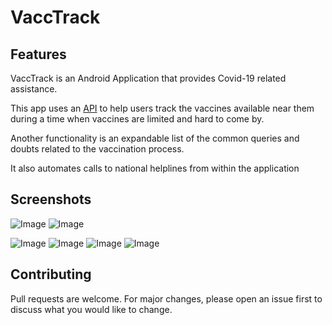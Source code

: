 # VaccTrack

## Features

VaccTrack is an Android Application that provides Covid-19 related assistance.


This app uses an [API]('https://cdn-api.co-vin.in/api/v2/') to help users track the vaccines available near them during a time when vaccines are limited and hard to come by.

Another functionality is an expandable list of the common queries and doubts related to the vaccination process. 

It also automates calls to national helplines from within the application

## Screenshots

![Image](https://github.com/reneda/images/blob/master/VaccTrack%20Images/Capture%202.JPG)
![Image](https://github.com/reneda/images/blob/master/VaccTrack%20Images/Capture%203.JPG)

![Image](https://github.com/reneda/images/blob/master/VaccTrack%20Images/Capture%204.JPG)
![Image](https://github.com/reneda/images/blob/master/VaccTrack%20Images/Capture%205.JPG)
![Image](https://github.com/reneda/images/blob/master/VaccTrack%20Images/capture%207.jpg)
![Image](https://github.com/reneda/images/blob/master/VaccTrack%20Images/Capture%206.JPG)



## Contributing
Pull requests are welcome. For major changes, please open an issue first to discuss what you would like to change.
